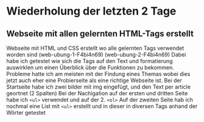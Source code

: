 # Wiederholung der letzten 2 Tage

## Webseite mit allen gelernten HTML-Tags erstellt

Webseite mit HTML und CSS erstellt wo alle gelernten Tags verwendet worden sind (web-ubung-1-F4bi4n69) (web-ubung-2-F4bi4n69)
Dabei habe ich getestet wie sich die Tags auf den Text und formatierung auswirklen um einen Überblick über die Funktionen zu bekommen.
Probleme hatte ich am meisten mit der Findung eines Themas wobei dies jetzt auch eher eine Probierseite als eine richtige Webseite ist.
Bei der Startseite habe ich zwei bilder mit img eingefügt, und den Text per article geortnet (2 Spalten)
Bei der Nachigation auf der ersten und dritten Seite habe ich `<ul>` verwendet und auf der 2. `<ol>`
Auf der zweiten Seite hab ich nochmal eine List mit `<ul>` erstellt und in dieser in diversen Tags anhand der Wörter getestet